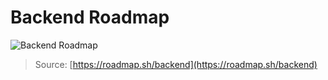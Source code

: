 # Backend Roadmap
![Backend Roadmap](https://roadmap.sh/assets/img/roadmaps/backend-transparent.png)

> Source:  [https://roadmap.sh/backend](https://roadmap.sh/backend)